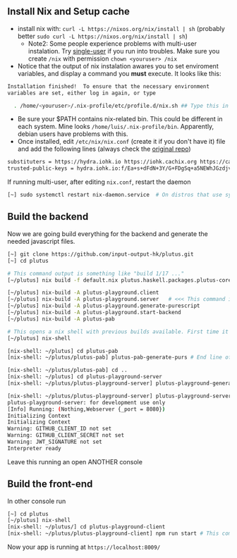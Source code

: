 ## Install Nix and Setup cache 

- install nix with: `curl -L https://nixos.org/nix/install | sh` (probably better `sudo curl -L https://nixos.org/nix/install | sh`)
    - Note2: Some people experience problems with multi-user instalation. Try [single-user](https://nixos.org/manual/nix/stable/#sect-single-user-installation) if you run into troubles. Make sure you create `/nix` with permission `chown <youruser> /nix`
- Notice that the output of nix instalation awares you to set enviroment variables, and display a command you **must** execute. It looks like this:
```bash
Installation finished!  To ensure that the necessary environment
variables are set, either log in again, or type

  . /home/<youruser>/.nix-profile/etc/profile.d/nix.sh ## Type this in your console, and ensure your ~/.profile has a nix-related path
```
- Be sure your $PATH contains nix-related bin. This could be different in each system. Mine looks `/home/luis/.nix-profile/bin`. Apparently, debian users have problems with this.
- Once installed, edit `/etc/nix/nix.conf` (create it if you don't have it) file and add the following lines (always check the [original repo](https://github.com/input-output-hk/plutus#how-to-set-up-the-iohk-binary-caches****))

```bash
substituters = https://hydra.iohk.io https://iohk.cachix.org https://cache.nixos.org/
trusted-public-keys = hydra.iohk.io:f/Ea+s+dFdN+3Y/G+FDgSq+a5NEWhJGzdjvKNGv0/EQ= iohk.cachix.org-1:DpRUyj7h7V830dp/i6Nti+NEO2/nhblbov/8MW7Rqoo= cache.nixos.org-1:6NCHdD59X431o0gWypbMrAURkbJ16ZPMQFGspcDShjY=
```

If running multi-user, after editing `nix.conf`, restart the daemon

```bash
[~] sudo systemctl restart nix-daemon.service  # On distros that use systemd
```

## Build the backend

Now we are going build everything for the backend and generate the needed javascript files.

```bash
[~] git clone https://github.com/input-output-hk/plutus.git
[~] cd plutus

# This command output is something like "build 1/17 ..."
[~/plutus] nix build -f default.nix plutus.haskell.packages.plutus-core.components.library

[~/plutus] nix-build -A plutus-playground.client
[~/plutus] nix-build -A plutus-playground.server   # <<< This command is outdated in the original repo
[~/plutus] nix-build -A plutus-playground.generate-purescript
[~/plutus] nix-build -A plutus-playground.start-backend
[~/plutus] nix-build -A plutus-pab

# This opens a nix shell with previous builds available. First time it copies many things.
[~/plutus] nix-shell

[nix-shell: ~/plutus] cd plutus-pab
[nix-shell: ~/plutus/plutus-pab] plutus-pab-generate-purs # End line of output message is "Done: generated"

[nix-shell: ~/plutus/plutus-pab] cd ..
[nix-shell: ~/plutus] cd plutus-playground-server
[nix-shell: ~/plutus/plutus-playground-server] plutus-playground-generate-purs # There is a long message ending in "Done: generated"

[nix-shell: ~/plutus/plutus-playground-server] plutus-playground-server # This executes the backend. The output looks like
plutus-playground-server: for development use only
[Info] Running: (Nothing,Webserver {_port = 8080})
Initializing Context
Initializing Context
Warning: GITHUB_CLIENT_ID not set
Warning: GITHUB_CLIENT_SECRET not set
Warning: JWT_SIGNATURE not set
Interpreter ready
```

Leave this running an open ANOTHER console

## Build the front-end

In other console run

```bash
[~] cd plutus
[~/plutus] nix-shell
[nix-shell: ~/plutus/] cd plutus-playground-client
[nix-shell: ~/plutus/plutus-playground-client] npm run start # This compiles the frontend. It should end in wdm｣: Compiled successfully.
```

Now your app is running at `https://localhost:8009/`
